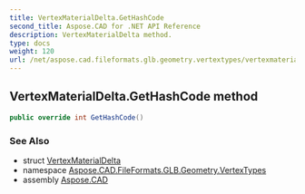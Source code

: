 ```yaml
---
title: VertexMaterialDelta.GetHashCode
second_title: Aspose.CAD for .NET API Reference
description: VertexMaterialDelta method. 
type: docs
weight: 120
url: /net/aspose.cad.fileformats.glb.geometry.vertextypes/vertexmaterialdelta/gethashcode/
---
```

## VertexMaterialDelta.GetHashCode method

```csharp
public override int GetHashCode()
```

### See Also

* struct [VertexMaterialDelta](../)
* namespace [Aspose.CAD.FileFormats.GLB.Geometry.VertexTypes](../../vertexmaterialdelta/)
* assembly [Aspose.CAD](../../../)


